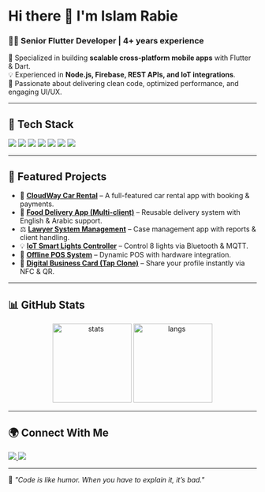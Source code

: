 # Hi there 👋 I'm Islam Rabie  

### 👨‍💻 Senior Flutter Developer | 4+ years experience  
🚀 Specialized in building **scalable cross-platform mobile apps** with Flutter & Dart.  
💡 Experienced in **Node.js, Firebase, REST APIs, and IoT integrations**.  
🎯 Passionate about delivering clean code, optimized performance, and engaging UI/UX.  

---

## 🔧 Tech Stack
<p>
  <img src="https://img.shields.io/badge/Flutter-02569B?logo=flutter&logoColor=white&style=for-the-badge" />
  <img src="https://img.shields.io/badge/Dart-0175C2?logo=dart&logoColor=white&style=for-the-badge" />
  <img src="https://img.shields.io/badge/Node.js-339933?logo=node.js&logoColor=white&style=for-the-badge" />
  <img src="https://img.shields.io/badge/Firebase-FFCA28?logo=firebase&logoColor=black&style=for-the-badge" />
  <img src="https://img.shields.io/badge/PostgreSQL-336791?logo=postgresql&logoColor=white&style=for-the-badge" />
  <img src="https://img.shields.io/badge/MongoDB-47A248?logo=mongodb&logoColor=white&style=for-the-badge" />
  <img src="https://img.shields.io/badge/GetX-FFC107?style=for-the-badge" />
</p>

---

## 📌 Featured Projects
- 🚗 **[CloudWay Car Rental](https://github.com/username/cloudway_car_rental)** – A full-featured car rental app with booking & payments.  
- 🍔 **[Food Delivery App (Multi-client)](https://github.com/username/food_delivery_flutter)** – Reusable delivery system with English & Arabic support.  
- ⚖️ **[Lawyer System Management](https://github.com/username/lawyer_case_mgmt)** – Case management app with reports & client handling.  
- 💡 **[IoT Smart Lights Controller](https://github.com/username/flutter_mqtt_iot)** – Control 8 lights via Bluetooth & MQTT.  
- 🛒 **[Offline POS System](https://github.com/username/offline_pos_flutter)** – Dynamic POS with hardware integration.  
- 📇 **[Digital Business Card (Tap Clone)](https://github.com/username/flutter_tap_clone)** – Share your profile instantly via NFC & QR.  

---

## 📊 GitHub Stats
<p align="center">
  <img src="https://github-readme-stats.vercel.app/api?username=USERNAME&show_icons=true&theme=radical" alt="stats" height="160"/>
  <img src="https://github-readme-stats.vercel.app/api/top-langs/?username=USERNAME&layout=compact&theme=radical" alt="langs" height="160"/>
</p>

---

## 🌍 Connect With Me
<p>
  <a href="https://www.linkedin.com/in/YOUR-LINKEDIN/">
    <img src="https://img.shields.io/badge/LinkedIn-0A66C2?logo=linkedin&logoColor=white&style=for-the-badge" />
  </a>
  <a href="mailto:YOUR.EMAIL@example.com">
    <img src="https://img.shields.io/badge/Email-D14836?logo=gmail&logoColor=white&style=for-the-badge" />
  </a>
</p>

---
💬 *"Code is like humor. When you have to explain it, it’s bad."*
